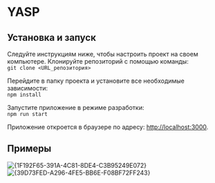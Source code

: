 # YASP

## Установка и запуск  
Следуйте инструкциям ниже, чтобы настроить проект на своем компьютере. Клонируйте репозиторий с помощью команды:  
`git clone <URL_репозитория>`  

Перейдите в папку проекта и установите все необходимые зависимости:  
`npm install`  

Запустите приложение в режиме разработки:  
`npm run start`  

Приложение откроется в браузере по адресу: [http://localhost:3000](http://localhost:3000).  

## Примеры  

![{1F192F65-391A-4C81-8DE4-C3B95249E072}](https://github.com/user-attachments/assets/af77a692-fdc1-4ff7-90ac-37310ae53ba3)
![{39D73FED-A296-4FE5-BB6E-F08BF72FF243}](https://github.com/user-attachments/assets/57f8959f-dfc0-44ad-bdf8-a7235df7685e)

